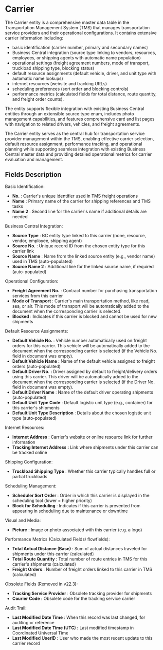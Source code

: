 # Carrier

The Carrier entity is a comprehensive master data table in the Transportation Management System (TMS) that manages transportation service providers and their operational configurations.
It contains extensive carrier information including:

- basic identification (carrier number, primary and secondary names)
- Business Central integration (source type linking to vendors, resources, employees, or shipping agents with automatic name population)
- operational settings (freight agreement numbers, mode of transport, truckload shipping type, blocking status)
- default resource assignments (default vehicle, driver, and unit type with automatic name lookups)
- internet resources (website and tracking URLs)
- scheduling preferences (sort order and blocking controls)
- performance metrics (calculated fields for total distance, route quantity, and freight order counts).

The entity supports flexible integration with existing Business Central entities through an extensible source type enum, includes photo management capabilities, and features comprehensive card and list pages with navigation to related drivers, vehicles, and freight agreements.

The Carrier entity serves as the central hub for transportation service provider management within the TMS, enabling effective carrier selection, default resource assignment, performance tracking, and operational planning while supporting seamless integration with existing Business Central master data and providing detailed operational metrics for carrier evaluation and management.

## Fields Description

Basic Identification:
- **No.** : Carrier's unique identifier used in TMS freight operations
- **Name** : Primary name of the carrier for shipping references and TMS tasks
- **Name 2** : Second line for the carrier's name if additional details are needed

Business Central Integration:
- **Source Type** : BC entity type linked to this carrier (none, resource, vendor, employee, shipping agent)
- **Source No.** : Unique record ID from the chosen entity type for this carrier link
- **Source Name** : Name from the linked source entity (e.g., vendor name) used in TMS (auto-populated)
- **Source Name 2** : Additional line for the linked source name, if required (auto-populated)

Operational Configuration:
- **Freight Agreement No.** : Contract number for purchasing transportation services from this carrier
- **Mode of Transport** : Carrier's main transportation method, like road, sea, or air. This mode of transport will be automatically added to the document when the corresponding carrier is selected.
- **Blocked** : Indicates if this carrier is blocked and cannot be used for new shipments

Default Resource Assignments:
- **Default Vehicle No.** : Vehicle number automatically used on freight orders for this carrier. This vehicle will be automatically added to the document when the corresponding carrier is selected (if the Vehicle No. field in document was empty).
- **Default Vehicle Name** : Name of the default vehicle assigned to freight orders (auto-populated)
- **Default Driver No.** : Driver assigned by default to freight/delivery orders using this carrier. This driver will be automatically added to the document when the corresponding carrier is selected (if the Driver No. field in document was empty).
- **Default Driver Name** : Name of the default driver operating shipments (auto-populated)
- **Default Unit Type Code** : Default logistic unit type (e.g., container) for this carrier's shipments
- **Default Unit Type Description** : Details about the chosen logistic unit type (auto-populated)

Internet Resources:
- **Internet Address** : Carrier's website or online resource link for further information
- **Tracking Internet Address** : Link where shipments under this carrier can be tracked online

Shipping Configuration:
- **Truckload Shipping Type** : Whether this carrier typically handles full or partial truckloads

Scheduling Management:
- **Scheduler Sort Order** : Order in which this carrier is displayed in the scheduling tool (lower = higher priority)
- **Block for Scheduling** : Indicates if this carrier is prevented from appearing in scheduling due to maintenance or downtime

Visual and Media:
- **Picture** : Image or photo associated with this carrier (e.g. a logo)

Performance Metrics (Calculated Fields/ flowfields):
- **Total Actual Distance (Base)** : Sum of actual distances traveled for shipments under this carrier (calculated)
- **Total Route Quantity** : Total number of route entries in TMS for this carrier's shipments (calculated)
- **Freight Orders** : Number of freight orders linked to this carrier in TMS (calculated)

Obsolete Fields (Removed in v22.3):
- **Tracking Service Provider** : Obsolete tracking provider for shipments
- **Courier Code** : Obsolete code for the tracking service carrier

Audit Trail:
- **Last Modified Date Time** : When this record was last changed, for auditing or reference
- **Last Modified Date Time (UTC)** : Last modified timestamp in Coordinated Universal Time
- **Last Modified UserID** : User who made the most recent update to this carrier record
